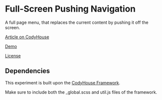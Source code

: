 # Full-Screen Pushing Navigation

A full page menu, that replaces the current content by pushing it off the screen.

[Article on CodyHouse](https://codyhouse.co/gem/full-screen-pushing-navigation)

[Demo](https://codyhouse.co/demo/full-screen-pushing-navigation)
 
[License](https://codyhouse.co/license)

## Dependencies

This experiment is built upon the [CodyHouse Framework](https://github.com/CodyHouse/codyhouse-framework).

Make sure to include both the _global.scss and util.js files of the framework.
